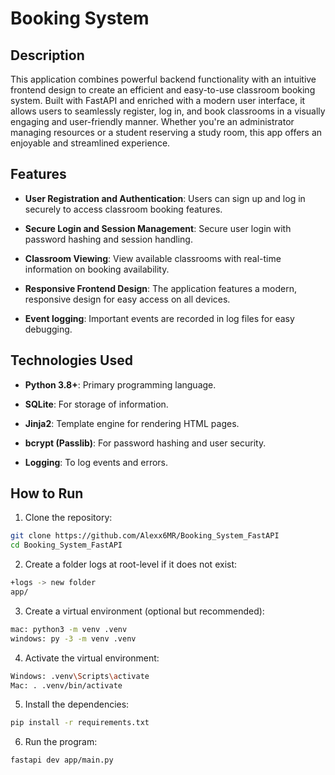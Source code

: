 ﻿#  Booking System
  

##  Description

This application combines powerful backend functionality with an intuitive frontend design to create an efficient and easy-to-use classroom booking system. Built with FastAPI and enriched with a modern user interface, it allows users to seamlessly register, log in, and book classrooms in a visually engaging and user-friendly manner. Whether you're an administrator managing resources or a student reserving a study room, this app offers an enjoyable and streamlined experience.


##  Features

- **User Registration and Authentication**: Users can sign up and log in securely to access classroom booking features.

- **Secure Login and Session Management**: Secure user login with password hashing and session handling.

- **Classroom Viewing**: View available classrooms with real-time information on booking availability.

- **Responsive Frontend Design**: The application features a modern, responsive design for easy access on all devices.

- **Event logging**: Important events are recorded in log files for easy debugging.

  

##  Technologies Used

- **Python 3.8+**: Primary programming language.

- **SQLite**: For storage of information.

- **Jinja2**: Template engine for rendering HTML pages.

- **bcrypt (Passlib)**: For password hashing and user security.

- **Logging**: To log events and errors.
  

##  How to Run

1. Clone the repository:

```bash
git clone https://github.com/Alexx6MR/Booking_System_FastAPI
cd Booking_System_FastAPI
```
2. Create a folder logs at root-level if it does not exist:

```bash
+logs -> new folder
app/
```
3. Create a virtual environment (optional but recommended):

```bash
mac: python3 -m venv .venv
windows: py -3 -m venv .venv
```
4. Activate the virtual environment:

```bash
Windows: .venv\Scripts\activate
Mac: . .venv/bin/activate
```
5. Install the dependencies:

```bash
pip install -r requirements.txt
```
6. Run the program:

```bash
fastapi dev app/main.py
```
